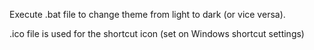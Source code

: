 Execute .bat file to change theme from light to dark (or vice versa).

.ico file is used for the shortcut icon (set on Windows shortcut settings)